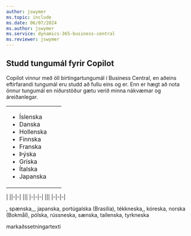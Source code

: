 ```yaml
---
author: jswymer
ms.topic: include
ms.date: 06/07/2024
ms.author: jswymer
ms.service: dynamics-365-business-central
ms.reviewer: jswymer
---
```

## <a name="supported-languages-for-copilot"></a>Studd tungumál fyrir Copilot

Copilot vinnur með öll birtingartungumál í Business Central, en aðeins eftirfarandi tungumál eru studd að fullu eins og er. Enn er hægt að nota önnur tungumál en niðurstöður gætu verið minna nákvæmar og áreiðanlegar.

||||
|-|-|-|
|<ul><li>Íslenska</li><li>Danska</li><li>Hollenska</li><li>Finnska</li><li>Franska</li><li>Þýska</li><li>Gríska</li><li>Ítalska</li><li>Japanska</li>|
|
||-|-|
|||
|-|-|-|
|||
|-|-|-|


, spænska,,, japanska, portúgalska (Brasilía), tékkneska,, kóreska, norska (Bokmål), pólska, rússneska, sænska, taílenska, tyrkneska


markaðssetningartexti
